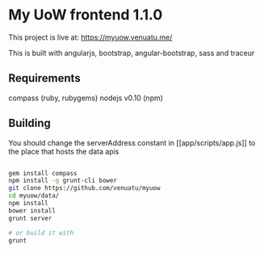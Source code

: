 # My UoW frontend 1.1.0

This project is live at: https://myuow.venuatu.me/

This is built with angularjs, bootstrap, angular-bootstrap, sass and traceur

## Requirements

compass (ruby, rubygems)
nodejs v0.10 (npm)

## Building

You should change the serverAddress constant in [[app/scripts/app.js]] to the place that hosts the data apis

~~~~~sh

gem install compass
npm install -g grunt-cli bower
git clone https://github.com/venuatu/myuow
cd myuow/data/
npm install
bower install
grunt server

# or build it with
grunt

~~~~~
